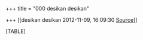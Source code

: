 +++
title = "000 desikan desikan"

+++
[[desikan desikan	2012-11-09, 16:09:30 [Source](https://groups.google.com/g/bvparishat/c/KE29FHxvVEc)]]



[TABLE]

